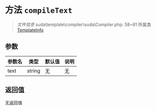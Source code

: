 # 方法 `compileText`

> *文件信息* suda\template\compiler\suda\Compiler.php: 58~81
> 所属类 [TemplateInfo](../TemplateInfo.md)




## 参数


| 参数名 | 类型 | 默认值 | 说明 |
|--------|-----|-------|-------|
| text |  string | 无 | 无 |



## 返回值

无返回值
